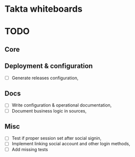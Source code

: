 # Takta whiteboards

# TODO

## Core

## Deployment & configuration
* [ ] Generate releases configuration,

## Docs
* [ ] Write configuration & operational documentation,
* [ ] Document business logic in sources,

## Misc
* [ ] Test if proper session set after social signin,
* [ ] Implement linking social account and other login methods,
* [ ] Add missing tests
